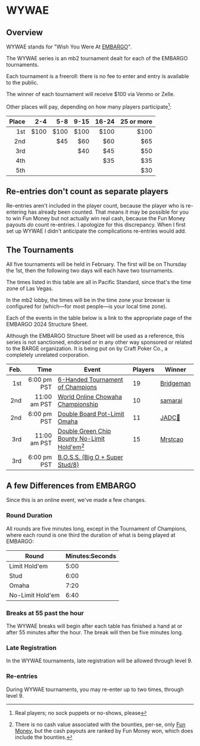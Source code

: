 # WYWAE

## Overview

WYWAE stands for "Wish You Were At
[EMBARGO](https://www.barge.org/schedule1)".  

The WYWAE series is an
mb2 tournament dealt for each of the EMBARGO tournaments.

Each tournament is a freeroll: there is no fee to enter and entry is
available to the public.

The winner of each tournament will receive $100 via Venmo or Zelle.

Other places will pay, depending on how many players participate[^1]:

|Place| 2-4| 5-8|9-15|16-24|25 or more|
|----:|---:|---:|---:|----:|---------:|
|  1st|$100|$100|$100| $100|      $100|
|  2nd|    | $45| $60|  $60|       $65|
|  3rd|    |    | $40|  $45|       $50|
|  4th|    |    |    |  $35|       $35|
|  5th|    |    |    |     |       $30|

## Re-entries don't count as separate players

Re-entries aren't included in the player count, because the player who
is re-entering has already been counted.  That means it may be
possible for you to win Fun Money but not actually win real cash,
because the Fun Money payouts _do_ count re-entries. I apologize for
this discrepancy. When I first set up WYWAE I didn't anticipate
the complications re-entries would add.


## The Tournaments

All five tournaments will be held in February. The first will be on
Thursday the 1st, then the following two days will each have two
tournaments.

The times listed in this table are all in Pacific Standard, since
that's the time zone of Las Vegas.

In the mb2 lobby, the times will be in the time zone your
browser is configured for (which&mdash;for most people&mdash;is your
local time zone).

Each of the events in the table below is a link to the
appropriate page of the EMBARGO 2024 Structure
Sheet.

Although the EMBARGO Structure Sheet will be used as a reference, this
series is not sanctioned, endorsed or in any other way sponsored or
related to the BARGE organization.  It is being put on by Craft Poker Co.,
a completely unrelated corporation.

|Feb.|Time|Event|Players|Winner|
|--:|--:|--|--|--|
|1st|6:00 pm PST|[6-Handed Tournament of Champions](https://omaholic.com/2024_EMBARGO_Structures.pdf#page=1)|19|[Bridgeman](https://craftpoker.com/event/5109/player/29)|
|2nd|11:00 am PST|[World Online Chowaha Championship](https://omaholic.com/2024_EMBARGO_Structures.pdf#page=2)|10|[samarai](https://craftpoker.com/event/5110/player/32)|
|2nd|6:00 pm PST|[Double Board Pot-Limit Omaha](https://omaholic.com/2024_EMBARGO_Structures.pdf#page=3)|11|[JADC🚴](https://craftpoker.com/event/5111/player/28)|
|3rd|11:00 am PST|[Double Green Chip Bounty No-Limit Hold'em](https://omaholic.com/2024_EMBARGO_Structures.pdf#page=4)[^2]|15|[Mrstcao](https://craftpoker.com/event/5112/player/36)|
|3rd|6:00 pm PST|[B.O.S.S. (Big O + Super Stud/8)](https://omaholic.com/2024_EMBARGO_Structures.pdf#page=5)|||

## A few Differences from EMBARGO

Since this is an online event, we've made a few changes.

### Round Duration

All rounds are five minutes long, except in the Tournament of Champions, where each round is one
third the duration of what is being played at EMBARGO:

|Round|Minutes:Seconds|
|-----|--------|
|Limit Hold'em|5:00|
|Stud|6:00|
|Omaha|7:20|
|No-Limit Hold'em|6:40|

### Breaks at 55 past the hour

The WYWAE breaks will begin after each table has finished a hand at or after 55 minutes
after the hour. The break will then be five minutes long.

### Late Registration

In the WYWAE tournaments, late registration will be allowed through level 9.

### Re-entries

During WYWAE tournaments, you may re-enter up to two times, through level 9.

[^1]: Real players; no sock puppets or no-shows, please

[^2]: There is no cash value associated with the bounties, per-se, only [Fun Money](../../fun_money.md), but the cash payouts are ranked by Fun Money won, which does include the bounties.
